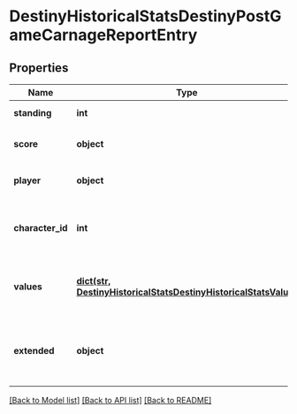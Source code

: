 # DestinyHistoricalStatsDestinyPostGameCarnageReportEntry

## Properties
Name | Type | Description | Notes
------------ | ------------- | ------------- | -------------
**standing** | **int** | Standing of the player | [optional] 
**score** | **object** | Score of the player if available | [optional] 
**player** | **object** | Identity details of the player | [optional] 
**character_id** | **int** | ID of the player&#39;s character used in the activity. | [optional] 
**values** | [**dict(str, DestinyHistoricalStatsDestinyHistoricalStatsValue)**](DestinyHistoricalStatsDestinyHistoricalStatsValue.md) | Collection of stats for the player in this activity. | [optional] 
**extended** | **object** | Extended data extracted from the activity blob. | [optional] 

[[Back to Model list]](../README.md#documentation-for-models) [[Back to API list]](../README.md#documentation-for-api-endpoints) [[Back to README]](../README.md)


